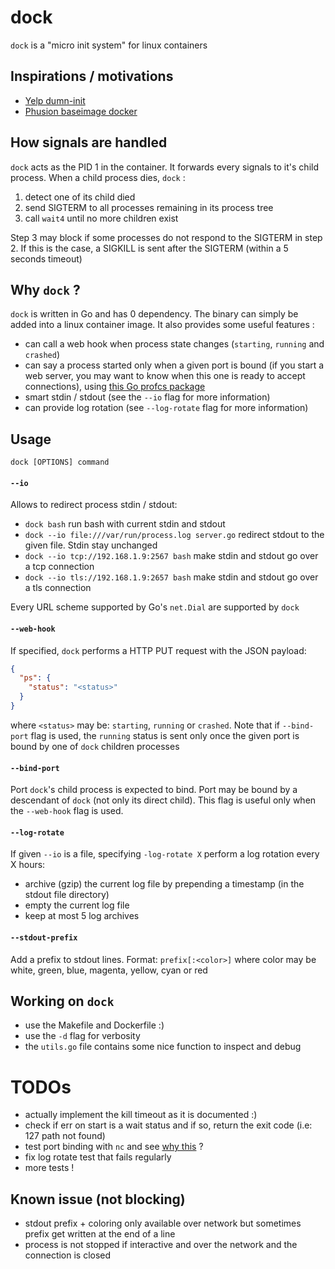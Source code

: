 # dock

`dock` is a "micro init system" for linux containers

## Inspirations / motivations

- [Yelp dumn-init](https://github.com/Yelp/dumb-init)
- [Phusion baseimage docker](https://github.com/phusion/baseimage-docker)

## How signals are handled

`dock` acts as the PID 1 in the container. It forwards every signals to it's child process. When a child process dies, `dock` :

1. detect one of its child died
2. send SIGTERM to all processes remaining in its process tree
3. call `wait4` until no more children exist

Step 3 may block if some processes do not respond to the SIGTERM in step 2. If this is the case, a SIGKILL is sent after the SIGTERM (within a 5 seconds timeout)

## Why `dock` ?

`dock` is written in Go and has 0 dependency. The binary can simply be added into a linux container image. It also provides some useful features :

- can call a web hook when process state changes (`starting`, `running` and `crashed`)
- can say a process started only when a given port is bound (if you start a web server, you may want to know when this one is ready to accept connections), using [this Go profcs package](https://github.com/robinmonjo/procfs)
- smart stdin / stdout (see the `--io` flag for more information)
- can provide log rotation (see `--log-rotate` flag for more information)

## Usage

`dock [OPTIONS] command`

#### `--io`

Allows to redirect process stdin / stdout:

- `dock bash` run bash with current stdin and stdout
- `dock --io file:///var/run/process.log server.go` redirect stdout to the given file. Stdin stay unchanged
- `dock --io tcp://192.168.1.9:2567 bash` make stdin and stdout go over a tcp connection
- `dock --io tls://192.168.1.9:2657 bash` make stdin and stdout go over a tls connection

Every URL scheme supported by Go's `net.Dial` are supported by `dock`

#### `--web-hook`

If specified, `dock` performs a HTTP PUT request with the JSON payload:

````json
{
  "ps": {
    "status": "<status>"
  }
}
````

where `<status>` may be: `starting`, `running` or `crashed`. Note that if `--bind-port` flag is used, the `running` status is sent only once the given port is bound by one of `dock` children processes

#### `--bind-port`

Port `dock`'s child process is expected to bind. Port may be bound by a descendant of `dock` (not only its direct child). This flag is useful only when the `--web-hook` flag is used.

#### `--log-rotate`

If given `--io` is a file, specifying `-log-rotate X` perform a log rotation every X hours:

- archive (gzip) the current log file by prepending a timestamp (in the stdout file directory)
- empty the current log file
- keep at most 5 log archives

#### `--stdout-prefix`

Add a prefix to stdout lines. Format: `prefix[:<color>]` where color may be white, green, blue, magenta, yellow, cyan or red

## Working on `dock`

- use the Makefile and Dockerfile :)
- use the `-d` flag for verbosity
- the `utils.go` file contains some nice function to inspect and debug

# TODOs

- actually implement the kill timeout as it is documented :)
- check if err on start is a wait status and if so, return the exit code (i.e: 127 path not found)
- test port binding with `nc` and see [why this](https://github.com/gliderlabs/docker-alpine/issues/143) ?
- fix log rotate test that fails regularly
- more tests !

## Known issue (not blocking)

- stdout prefix + coloring only available over network but sometimes prefix get written at the end of a line
- process is not stopped if interactive and over the network and the connection is closed


